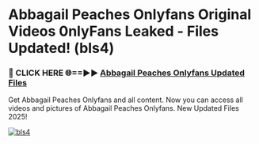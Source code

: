 # Abbagail Peaches Onlyfans Original Videos 0nlyFans Leaked - Files Updated! (bls4)

<h3>🔴 CLICK HERE 🌐==►► <a href="https://tinyurl.com/3hn5wdd3" rel="nofollow">Abbagail Peaches Onlyfans Updated Files</a></h3>

Get Abbagail Peaches Onlyfans and all content. Now you can access all videos and pictures of Abbagail Peaches Onlyfans. New Updated Files 2025!

[![bls4](https://i.imgur.com/4HnBqBT.gif)](https://tinyurl.com/3hn5wdd3)
